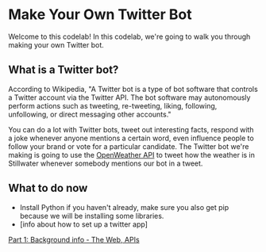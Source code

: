 # Make Your Own Twitter Bot

Welcome to this codelab! In this codelab, we're going to walk you through making your own Twitter bot.

## What is a Twitter bot?

According to Wikipedia, "A Twitter bot is a type of bot software that controls a Twitter account via the Twitter API. The bot software may autonomously perform actions such as tweeting, re-tweeting, liking, following, unfollowing, or direct messaging other accounts."

You can do a lot with Twitter bots, tweet out interesting facts, respond with a joke whenever anyone mentions a certain word, even influence people to follow your brand or vote for a particular candidate. The Twitter bot we're making is going to use the [OpenWeather API](https://openweathermap.org/api) to tweet how the weather is in Stillwater whenever somebody mentions our bot in a tweet. 

## What to do now

* Install Python if you haven't already, make sure you also get pip because we will be installing some libraries.
* [info about how to set up a twitter app]

[Part 1: Background info - The Web, APIs](https://github.com/OKStateACM/TwitterBotCodelab/blob/master/part_1.md)
